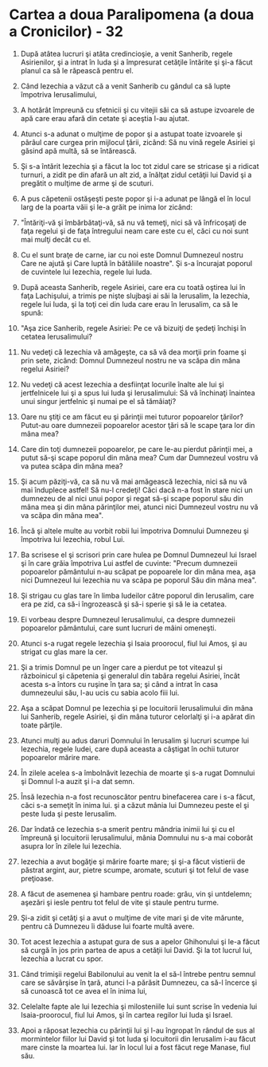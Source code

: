 # Cartea a doua Paralipomena (a doua a Cronicilor) - 32

1. După atâtea lucruri şi atâta credincioşie, a venit Sanherib, regele Asirienilor, şi a intrat în Iuda şi a împresurat cetăţile întărite şi şi-a făcut planul ca să le răpească pentru el. 

2. Când Iezechia a văzut că a venit Sanherib cu gândul ca să lupte împotriva Ierusalimului, 

3. A hotărât împreună cu sfetnicii şi cu vitejii săi ca să astupe izvoarele de apă care erau afară din cetate şi aceştia l-au ajutat. 

4. Atunci s-a adunat o mulţime de popor şi a astupat toate izvoarele şi pârâul care curgea prin mijlocul ţării, zicând: Să nu vină regele Asiriei şi găsind apă multă, să se întărească. 

5. Şi s-a întărit Iezechia şi a făcut la loc tot zidul care se stricase şi a ridicat turnuri, a zidit pe din afară un alt zid, a înălţat zidul cetăţii lui David şi a pregătit o mulţime de arme şi de scuturi. 

6. A pus căpetenii ostăşeşti peste popor şi i-a adunat pe lângă el în locul larg de la poarta văii şi le-a grăit pe inima lor zicând: 

7. "Întăriţi-vă şi îmbărbătaţi-vă, să nu vă temeţi, nici să vă înfricoşaţi de faţa regelui şi de faţa întregului neam care este cu el, căci cu noi sunt mai mulţi decât cu el. 

8. Cu el sunt braţe de carne, iar cu noi este Domnul Dumnezeul nostru Care ne ajută şi Care luptă în bătăliile noastre". Şi s-a încurajat poporul de cuvintele lui Iezechia, regele lui Iuda. 

9. După aceasta Sanherib, regele Asiriei, care era cu toată oştirea lui în faţa Lachişului, a trimis pe nişte slujbaşi ai săi la Ierusalim, la Iezechia, regele lui Iuda, şi la toţi cei din Iuda care erau în Ierusalim, ca să le spună: 

10. "Aşa zice Sanherib, regele Asiriei: Pe ce vă bizuiţi de şedeţi închişi în cetatea Ierusalimului? 

11. Nu vedeţi că Iezechia vă amăgeşte, ca să vă dea morţii prin foame şi prin sete, zicând: Domnul Dumnezeul nostru ne va scăpa din mâna regelui Asiriei? 

12. Nu vedeţi că acest Iezechia a desfiinţat locurile înalte ale lui şi jertfelnicele lui şi a spus lui Iuda şi Ierusalimului: Să vă închinaţi înaintea unui singur jertfelnic şi numai pe el să tămâiaţi? 

13. Oare nu ştiţi ce am făcut eu şi părinţii mei tuturor popoarelor ţărilor? Putut-au oare dumnezeii popoarelor acestor ţări să le scape ţara lor din mâna mea? 

14. Care din toţi dumnezeii popoarelor, pe care le-au pierdut părinţii mei, a putut să-şi scape poporul din mâna mea? Cum dar Dumnezeul vostru vă va putea scăpa din mâna mea? 

15. Şi acum păziţi-vă, ca să nu vă mai amăgească Iezechia, nici să nu vă mai înduplece astfel! Să nu-l credeţi! Căci dacă n-a fost în stare nici un dumnezeu de al nici unui popor şi regat să-şi scape poporul său din mâna mea şi din mâna părinţilor mei, atunci nici Dumnezeul vostru nu vă va scăpa din mâna mea". 

16. Încă şi altele multe au vorbit robii lui împotriva Domnului Dumnezeu şi împotriva lui Iezechia, robul Lui. 

17. Ba scrisese el şi scrisori prin care hulea pe Domnul Dumnezeul lui Israel şi în care grăia împotriva Lui astfel de cuvinte: "Precum dumnezeii popoarelor pământului n-au scăpat pe popoarele lor din mâna mea, aşa nici Dumnezeul lui Iezechia nu va scăpa pe poporul Său din mâna mea". 

18. Şi strigau cu glas tare în limba Iudeilor către poporul din Ierusalim, care era pe zid, ca să-i îngrozească şi să-i sperie şi să le ia cetatea. 

19. Ei vorbeau despre Dumnezeul Ierusalimului, ca despre dumnezeii popoarelor pământului, care sunt lucruri de mâini omeneşti. 

20. Atunci s-a rugat regele Iezechia şi Isaia proorocul, fiul lui Amos, şi au strigat cu glas mare la cer. 

21. Şi a trimis Domnul pe un înger care a pierdut pe tot viteazul şi războinicul şi căpetenia şi generalul din tabăra regelui Asiriei, încât acesta s-a întors cu ruşine în ţara sa; şi când a intrat în casa dumnezeului său, l-au ucis cu sabia acolo fiii lui. 

22. Aşa a scăpat Domnul pe Iezechia şi pe locuitorii Ierusalimului din mâna lui Sanherib, regele Asiriei, şi din mâna tuturor celorlalţi şi i-a apărat din toate părţile. 

23. Atunci mulţi au adus daruri Domnului în Ierusalim şi lucruri scumpe lui Iezechia, regele Iudei, care după aceasta a câştigat în ochii tuturor popoarelor mărire mare. 

24. În zilele acelea s-a îmbolnăvit Iezechia de moarte şi s-a rugat Domnului şi Domnul l-a auzit şi i-a dat semn. 

25. Însă Iezechia n-a fost recunoscător pentru binefacerea care i s-a făcut, căci s-a semeţit în inima lui. şi a căzut mânia lui Dumnezeu peste el şi peste Iuda şi peste Ierusalim. 

26. Dar îndată ce Iezechia s-a smerit pentru mândria inimii lui şi cu el împreună şi locuitorii Ierusalimului, mânia Domnului nu s-a mai coborât asupra lor în zilele lui Iezechia. 

27. Iezechia a avut bogăţie şi mărire foarte mare; şi şi-a făcut vistierii de păstrat argint, aur, pietre scumpe, aromate, scuturi şi tot felul de vase preţioase. 

28. A făcut de asemenea şi hambare pentru roade: grâu, vin şi untdelemn; aşezări şi iesle pentru tot felul de vite şi staule pentru turme. 

29. Şi-a zidit şi cetăţi şi a avut o mulţime de vite mari şi de vite mărunte, pentru că Dumnezeu îi dăduse lui foarte multă avere. 

30. Tot acest Iezechia a astupat gura de sus a apelor Ghihonului şi le-a făcut să curgă în jos prin partea de apus a cetăţii lui David. Şi la tot lucrul lui, Iezechia a lucrat cu spor. 

31. Când trimişii regelui Babilonului au venit la el să-l întrebe pentru semnul care se săvârşise în ţară, atunci l-a părăsit Dumnezeu, ca să-l încerce şi să cunoască tot ce avea el în inima lui, 

32. Celelalte fapte ale lui Iezechia şi milosteniile lui sunt scrise în vedenia lui Isaia-proorocul, fiul lui Amos, şi în cartea regilor lui Iuda şi Israel. 

33. Apoi a răposat Iezechia cu părinţii lui şi l-au îngropat în rândul de sus al mormintelor fiilor lui David şi tot Iuda şi locuitorii din Ierusalim i-au făcut mare cinste la moartea lui. Iar în locul lui a fost făcut rege Manase, fiul său. 

